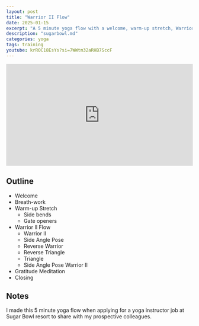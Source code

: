 ```yaml
---
layout: post
title: "Warrior II Flow"
date: 2025-01-15
excerpt: "A 5 minute yoga flow with a welcome, warm-up stretch, Warrior II Flow, and a gratitude meditation."
description: "sugarbowl.md" 
categories: yoga
tags: training
youtube: krROC18EsYs?si=7WWtm32aRHB7SccF
---
```


<iframe width="100%" height="275" src="https://www.youtube.com/embed/{{ page.youtube }}?" title="YouTube video player" frameborder="0" allow="accelerometer; autoplay; clipboard-write; encrypted-media; gyroscope; picture-in-picture; web-share" referrerpolicy="strict-origin-when-cross-origin" allowfullscreen></iframe> 
 
       
## Outline

* Welcome
* Breath-work 
* Warm-up Stretch
    * Side bends
    * Gate openers
* Warrior II Flow
    * Warrior II
    * Side Angle Pose
    * Reverse Warrior
    * Reverse Triangle
    * Triangle
    * Side Angle Pose
    Warrior II
* Gratitude Meditation
* Closing	

## Notes

I made this 5 minute yoga flow when applying for a yoga instructor job at Sugar Bowl resort to share with my prospective colleagues.